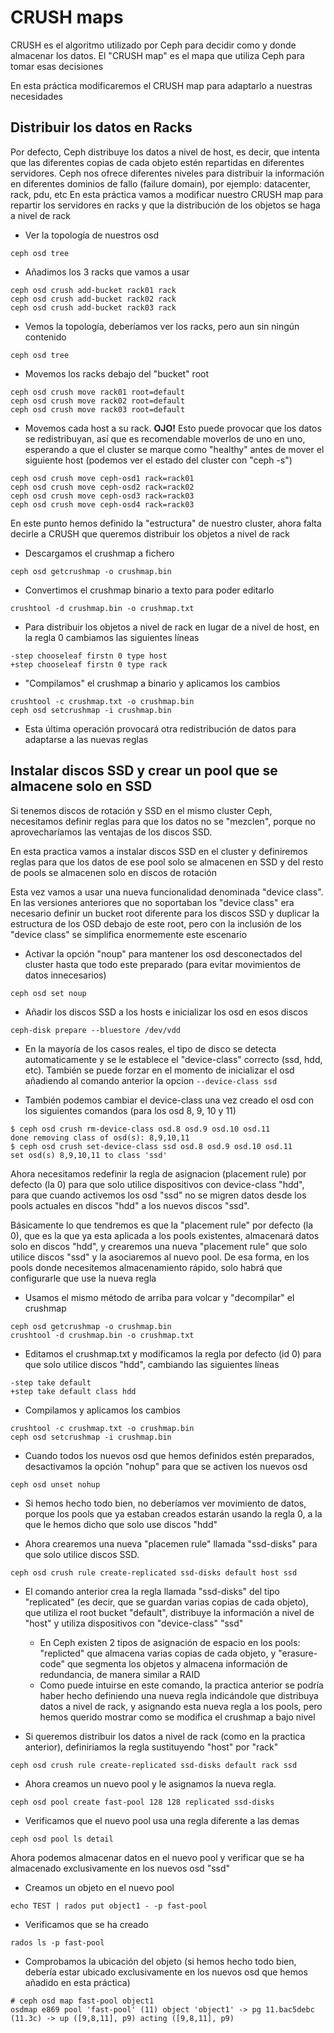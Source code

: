 # CRUSH maps

CRUSH es el algoritmo utilizado por Ceph para decidir como y donde almacenar los datos.
El "CRUSH map" es el mapa que utiliza Ceph para tomar esas decisiones

En esta práctica modificaremos el CRUSH map para adaptarlo a nuestras necesidades

## Distribuir los datos en Racks

Por defecto, Ceph distribuye los datos a nivel de host, es decir, que intenta que las diferentes copias de cada objeto estén repartidas en diferentes servidores. 
Ceph nos ofrece diferentes niveles para distribuir la información en diferentes dominios de fallo (failure domain), por ejemplo: datacenter, rack, pdu, etc
En esta práctica vamos a modificar nuestro CRUSH map para repartir los servidores en racks y que la distribución de los objetos se haga a nivel de rack

  * Ver la topología de nuestros osd

```
ceph osd tree
```

  * Añadimos los 3 racks que vamos a usar

```
ceph osd crush add-bucket rack01 rack 
ceph osd crush add-bucket rack02 rack 
ceph osd crush add-bucket rack03 rack 
```

  * Vemos la topología, deberíamos ver los racks, pero aun sin ningún contenido

```
ceph osd tree
```

  * Movemos los racks debajo del "bucket" root

```
ceph osd crush move rack01 root=default
ceph osd crush move rack02 root=default
ceph osd crush move rack03 root=default
```

  * Movemos cada host a su rack. **OJO!** Esto puede provocar que los datos se redistribuyan, así que es recomendable moverlos de uno en uno, esperando a que el cluster se marque como "healthy" antes de mover el siguiente host (podemos ver el estado del cluster con "ceph -s")

```
ceph osd crush move ceph-osd1 rack=rack01
ceph osd crush move ceph-osd2 rack=rack02
ceph osd crush move ceph-osd3 rack=rack03
ceph osd crush move ceph-osd4 rack=rack03
```

En este punto hemos definido la "estructura" de nuestro cluster, ahora falta decirle a CRUSH que queremos distribuir los objetos a nivel de rack

  * Descargamos el crushmap a fichero

```
ceph osd getcrushmap -o crushmap.bin
```

  * Convertimos el crushmap binario a texto para poder editarlo

```
crushtool -d crushmap.bin -o crushmap.txt
```

  * Para distribuir los objetos a nivel de rack en lugar de a nivel de host, en la regla 0 cambiamos las siguientes líneas

```
-step chooseleaf firstn 0 type host
+step chooseleaf firstn 0 type rack
```

  * "Compilamos" el crushmap a binario y aplicamos los cambios

```
crushtool -c crushmap.txt -o crushmap.bin
ceph osd setcrushmap -i crushmap.bin
```

  * Esta última operación provocará otra redistribución de datos para adaptarse a las nuevas reglas

## Instalar discos SSD y crear un pool que se almacene solo en SSD

Si tenemos discos de rotación y SSD en el mismo cluster Ceph, necesitamos definir reglas para que los datos no se "mezclen", porque no aprovecharíamos las ventajas de los discos SSD.

En esta practica vamos a instalar discos SSD en el cluster y definiremos reglas para que los datos de ese pool solo se almacenen en SSD y del resto de pools se almacenen solo en discos de rotación

Esta vez vamos a usar una nueva funcionalidad denominada "device class". En las versiones anteriores que no soportaban los "device class" era necesario definir un bucket root diferente para los discos SSD y duplicar la estructura de los OSD debajo de este root, pero con la inclusión de los "device class" se simplifica enormemente este escenario

  * Activar la opción "noup" para mantener los osd desconectados del cluster hasta que todo este preparado (para evitar movimientos de datos innecesarios)

```
ceph osd set noup
```

  * Añadir los discos SSD a los hosts e inicializar los osd en esos discos

```
ceph-disk prepare --bluestore /dev/vdd
```

  * En la mayoría de los casos reales, el tipo de disco se detecta automaticamente y se le establece el "device-class" correcto (ssd, hdd, etc). También se puede forzar en el momento de inicializar el osd añadiendo al comando anterior la opcion ``--device-class ssd``

  * También podemos cambiar el device-class una vez creado el osd con los siguientes comandos (para los osd 8, 9, 10 y 11)

```
$ ceph osd crush rm-device-class osd.8 osd.9 osd.10 osd.11
done removing class of osd(s): 8,9,10,11
$ ceph osd crush set-device-class ssd osd.8 osd.9 osd.10 osd.11
set osd(s) 8,9,10,11 to class 'ssd'
```

Ahora necesitamos redefinir la regla de asignacion (placement rule) por defecto (la 0) para que solo utilice dispositivos con device-class "hdd", para que cuando activemos los osd "ssd" no se migren datos desde los pools actuales en discos "hdd" a los nuevos discos "ssd". 

Básicamente lo que tendremos es que la "placement rule" por defecto (la 0), que es la que ya esta aplicada a los pools existentes, almacenará datos solo en discos "hdd", y crearemos una nueva "placement rule" que solo utilice discos "ssd" y la asociaremos al nuevo pool. De esa forma, en los pools donde necesitemos almacenamiento rápido, solo habrá que configurarle que use la nueva regla


  * Usamos el mismo método de arriba para volcar y "decompilar" el crushmap

```
ceph osd getcrushmap -o crushmap.bin                                                                                                    
crushtool -d crushmap.bin -o crushmap.txt                                                                                               
```

  * Editamos el crushmap.txt y modificamos la regla por defecto (id 0) para que solo utilice discos "hdd", cambiando las siguientes líneas

```
-step take default
+step take default class hdd
```

  * Compilamos y aplicamos los cambios

```
crushtool -c crushmap.txt -o crushmap.bin
ceph osd setcrushmap -i crushmap.bin
```

  * Cuando todos los nuevos osd que hemos definidos estén preparados, desactivamos la opción "nohup" para que se activen los nuevos osd

```
ceph osd unset nohup
```

  * Si hemos hecho todo bien, no deberíamos ver movimiento de datos, porque los pools que ya estaban creados estarán usando la regla 0, a la que le hemos dicho que solo use discos "hdd"

  * Ahora crearemos una nueva "placemen rule" llamada "ssd-disks" para que solo utilice discos SSD. 

```
ceph osd crush rule create-replicated ssd-disks default host ssd
```

  * El comando anterior crea la regla llamada "ssd-disks" del tipo "replicated" (es decir, que se guardan varias copias de cada objeto), que utiliza el root bucket "default", distribuye la información a nivel de "host" y utiliza dispositivos con "device-class" "ssd"
    * En Ceph existen 2 tipos de asignación de espacio en los pools: "replicted" que almacena varias copias de cada objeto, y "erasure-code" que segmenta los objetos y almacena información de redundancia, de manera similar a RAID
    * Como puede intuirse en este comando, la practica anterior se podría haber hecho definiendo una nueva regla indicándole que distribuya datos a nivel de rack, y asignando esta nueva regla a los pools, pero hemos querido mostrar como se modifica el crushmap a bajo nivel

  * Si queremos distribuir los datos a nivel de rack (como en la practica anterior), definiriamos la regla sustituyendo "host" por "rack"

```
ceph osd crush rule create-replicated ssd-disks default rack ssd
```

  * Ahora creamos un nuevo pool y le asignamos la nueva regla.

```
ceph osd pool create fast-pool 128 128 replicated ssd-disks
```

  * Verificamos que el nuevo pool usa una regla diferente a las demas

```
ceph osd pool ls detail
```

Ahora podemos almacenar datos en el nuevo pool y verificar que se ha almacenado exclusivamente en los nuevos osd "ssd"

  * Creamos un objeto en el nuevo pool

```
echo TEST | rados put object1 - -p fast-pool
```

  * Verificamos que se ha creado

```
rados ls -p fast-pool
```

  * Comprobamos la ubicación del objeto (si hemos hecho todo bien, debería estar ubicado exclusivamente en los nuevos osd que hemos añadido en esta práctica)

```
# ceph osd map fast-pool object1
osdmap e869 pool 'fast-pool' (11) object 'object1' -> pg 11.bac5debc (11.3c) -> up ([9,8,11], p9) acting ([9,8,11], p9)
```

